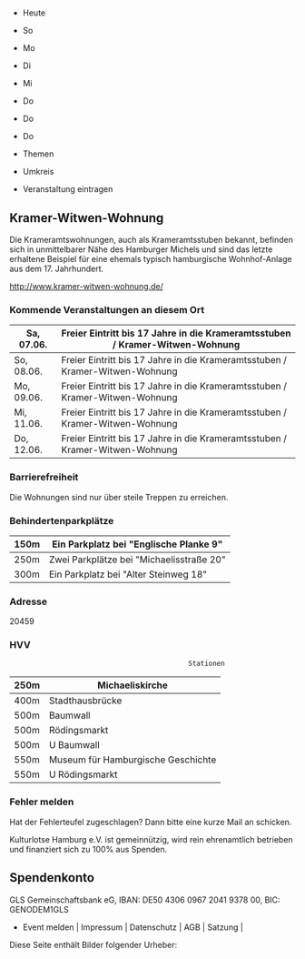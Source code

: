 # 

- Heute
- So
- Mo
- Di
- Mi
- Do
- Do
- Do

- Themen
- Umkreis

- Veranstaltung eintragen

## Kramer-Witwen-Wohnung

<!-- image -->

<!-- image -->

<!-- image -->

<!-- image -->

Die Krameramtswohnungen, auch als Krameramtsstuben bekannt, befinden sich in unmittelbarer Nähe des Hamburger Michels und sind das letzte erhaltene Beispiel für eine ehemals typisch hamburgische Wohnhof-Anlage aus dem 17. Jahrhundert.
						


http://www.kramer-witwen-wohnung.de/

### Kommende Veranstaltungen an diesem Ort

| Sa, 07.06.   |  Freier Eintritt bis 17 Jahre in die Krameramtsstuben / Kramer-Witwen-Wohnung    |
|--------------|----------------------------------------------------------------------------------|
| So, 08.06.   | Freier Eintritt bis 17 Jahre in die Krameramtsstuben / Kramer-Witwen-Wohnung     |
| Mo, 09.06.   | Freier Eintritt bis 17 Jahre in die Krameramtsstuben / Kramer-Witwen-Wohnung     |
| Mi, 11.06.   | Freier Eintritt bis 17 Jahre in die Krameramtsstuben / Kramer-Witwen-Wohnung     |
| Do, 12.06.   | Freier Eintritt bis 17 Jahre in die Krameramtsstuben / Kramer-Witwen-Wohnung     |

### Barrierefreiheit

Die Wohnungen sind nur über steile Treppen zu erreichen.

### Behindertenparkplätze

| 150m    | Ein Parkplatz bei "Englische Planke  9"   |
|---------|-------------------------------------------|
| 250m    | Zwei Parkplätze bei "Michaelisstraße 20"  |
| 300m    | Ein Parkplatz bei "Alter Steinweg   18"   |

### Adresse

20459

### HVV
                                                Stationen

| 250m   | Michaeliskirche                    |
|--------|------------------------------------|
| 400m   | Stadthausbrücke                    |
| 500m   | Baumwall                           |
| 500m   | Rödingsmarkt                       |
| 500m   | U Baumwall                         |
| 550m   | Museum für Hamburgische Geschichte |
| 550m   | U Rödingsmarkt                     |

### Fehler melden

Hat der Fehlerteufel zugeschlagen? Dann bitte eine kurze Mail an 
 schicken.

Kulturlotse Hamburg e.V. ist gemeinnützig, wird rein ehrenamtlich betrieben und finanziert sich zu 100% aus Spenden.

## Spendenkonto

GLS Gemeinschaftsbank eG, IBAN: DE50 4306 0967 2041 9378 00, BIC: GENODEM1GLS

- Event melden | Impressum | Datenschutz | AGB | Satzung |

Diese Seite enthält Bilder folgender Urheber:

<!-- image -->